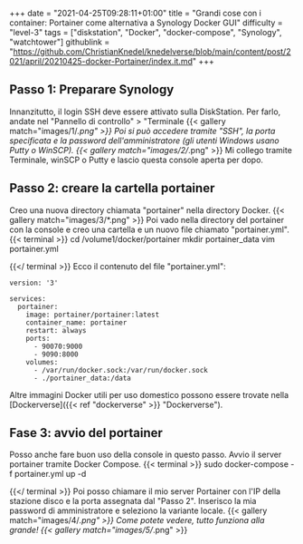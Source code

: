+++
date = "2021-04-25T09:28:11+01:00"
title = "Grandi cose con i container: Portainer come alternativa a Synology Docker GUI"
difficulty = "level-3"
tags = ["diskstation", "Docker", "docker-compose", "Synology", "watchtower"]
githublink = "https://github.com/ChristianKnedel/knedelverse/blob/main/content/post/2021/april/20210425-docker-Portainer/index.it.md"
+++

## Passo 1: Preparare Synology
Innanzitutto, il login SSH deve essere attivato sulla DiskStation. Per farlo, andate nel "Pannello di controllo" > "Terminale
{{< gallery match="images/1/*.png" >}}
Poi si può accedere tramite "SSH", la porta specificata e la password dell'amministratore (gli utenti Windows usano Putty o WinSCP).
{{< gallery match="images/2/*.png" >}}
Mi collego tramite Terminale, winSCP o Putty e lascio questa console aperta per dopo.
## Passo 2: creare la cartella portainer
Creo una nuova directory chiamata "portainer" nella directory Docker.
{{< gallery match="images/3/*.png" >}}
Poi vado nella directory del portainer con la console e creo una cartella e un nuovo file chiamato "portainer.yml".
{{< terminal >}}
cd /volume1/docker/portainer
mkdir portainer_data
vim portainer.yml

{{</ terminal >}}
Ecco il contenuto del file "portainer.yml":
```
version: '3'

services:
  portainer:
    image: portainer/portainer:latest
    container_name: portainer
    restart: always
    ports:
      - 90070:9000
      - 9090:8000
    volumes:
      - /var/run/docker.sock:/var/run/docker.sock
      - ./portainer_data:/data

```
Altre immagini Docker utili per uso domestico possono essere trovate nella [Dockerverse]({{< ref "dockerverse" >}} "Dockerverse").
## Fase 3: avvio del portainer
Posso anche fare buon uso della console in questo passo. Avvio il server portainer tramite Docker Compose.
{{< terminal >}}
sudo docker-compose -f portainer.yml up -d

{{</ terminal >}}
Poi posso chiamare il mio server Portainer con l'IP della stazione disco e la porta assegnata dal "Passo 2". Inserisco la mia password di amministratore e seleziono la variante locale.
{{< gallery match="images/4/*.png" >}}
Come potete vedere, tutto funziona alla grande!
{{< gallery match="images/5/*.png" >}}